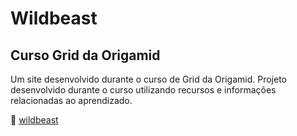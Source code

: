 # Wildbeast

## Curso Grid da Origamid

Um site desenvolvido durante o curso de Grid da Origamid. Projeto desenvolvido durante o curso utilizando recursos e informações relacionadas ao aprendizado.

🔗 [wildbeast](https://leandroxzq.github.io/wildbeast/)